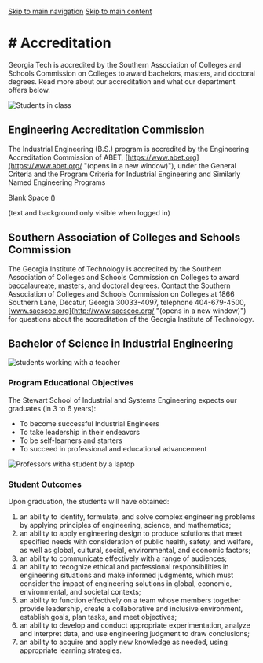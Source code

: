[Skip to main navigation](https://www.isye.gatech.edu/about/school/accreditation#main-navigation) [Skip to main content](https://www.isye.gatech.edu/about/school/accreditation#main-content)

# \# Accreditation

Georgia Tech is accredited by the Southern Association of Colleges and Schools Commission on Colleges to award bachelors, masters, and doctoral degrees. Read more about our accreditation and what our department offers below.

![Students in class](https://www.isye.gatech.edu/sites/default/files/2022-10/3.jpg)

## Engineering Accreditation Commission

The Industrial Engineering (B.S.) program is accredited by the Engineering Accreditation Commission of ABET, [https://www.abet.org](https://www.abet.org/ "(opens in a new window)"), under the General Criteria and the Program Criteria for Industrial Engineering and Similarly Named Engineering Programs

Blank Space ()

(text and background only visible when logged in)

## Southern Association of Colleges and Schools Commission

The Georgia Institute of Technology is accredited by the Southern Association of Colleges and Schools Commission on Colleges to award baccalaureate, masters, and doctoral degrees. Contact the Southern Association of Colleges and Schools Commission on Colleges at 1866 Southern Lane, Decatur, Georgia 30033-4097, telephone 404-679-4500, [www.sacscoc.org](http://www.sacscoc.org/ "(opens in a new window)") for questions about the accreditation of the Georgia Institute of Technology.

## Bachelor of Science in Industrial Engineering

![students working with a teacher](https://www.isye.gatech.edu/sites/default/files/image-with-copy/18c7004-p1-004.jpg)

### Program Educational Objectives

The Stewart School of Industrial and Systems Engineering expects our graduates (in 3 to 6 years):

- To become successful Industrial Engineers
- To take leadership in their endeavors
- To be self-learners and starters
- To succeed in professional and educational advancement

![Professors witha  student by a laptop](https://www.isye.gatech.edu/sites/default/files/image-with-copy/21c5403-p1-0050.jpg)

### Student Outcomes

Upon graduation, the students will have obtained:

1. an ability to identify, formulate, and solve complex engineering problems by applying principles of engineering, science, and mathematics;
2. an ability to apply engineering design to produce solutions that meet specified needs with consideration of public health, safety, and welfare, as well as global, cultural, social, environmental, and economic factors;
3. an ability to communicate effectively with a range of audiences;
4. an ability to recognize ethical and professional responsibilities in engineering situations and make informed judgments, which must consider the impact of engineering solutions in global, economic, environmental, and societal contexts;
5. an ability to function effectively on a team whose members together provide leadership, create a collaborative and inclusive environment, establish goals, plan tasks, and meet objectives;
6. an ability to develop and conduct appropriate experimentation, analyze and interpret data, and use engineering judgment to draw conclusions;
7. an ability to acquire and apply new knowledge as needed, using appropriate learning strategies.